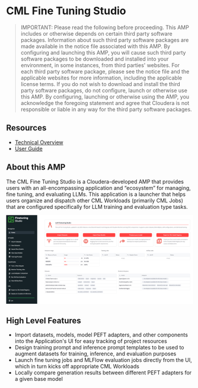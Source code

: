 # CML Fine Tuning Studio

> IMPORTANT: Please read the following before proceeding. This AMP includes or otherwise depends on certain third party software packages. Information about such third party software packages are made available in the notice file associated with this AMP. By configuring and launching this AMP, you will cause such third party software packages to be downloaded and installed into your environment, in some instances, from third parties' websites. For each third party software package, please see the notice file and the applicable websites for more information, including the applicable license terms. If you do not wish to download and install the third party software packages, do not configure, launch or otherwise use this AMP. By configuring, launching or otherwise using the AMP, you acknowledge the foregoing statement and agree that Cloudera is not responsible or liable in any way for the third party software packages.

## Resources

* [Technical Overview](docs/techinical_overview.md)
* [User Guide](docs/user_guide.md)

## About this AMP

The CML Fine Tuning Studio is a Cloudera-developed AMP that provides users with an all-encompassing application and “ecosystem” for managing, fine tuning, and evaluating LLMs. This application is a launcher that helps users organize and dispatch other CML Workloads (primarily CML Jobs) that are configured specifically for LLM training and evaluation type tasks.

![Fine Tuning Studio Homepage](resources/images/fts_home.png)

## High Level Features

* Import datasets, models, model PEFT adapters, and other components into the Application's UI for easy tracking of project resources
* Design training prompt and inference prompt templates to be used to augment datasets for training, inference, and evaluation purposes
* Launch fine tuning jobs and MLFlow evaluation jobs directly from the UI, which in turn kicks off appropriate CML Workloads
* Locally compare generation results between different PEFT adapters for a given base model
